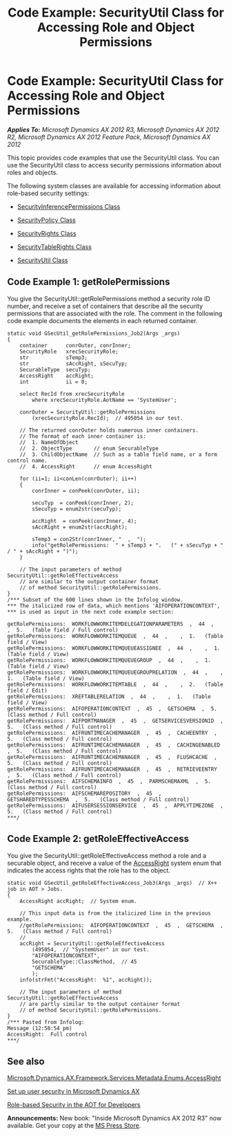 ﻿---
title: 'Code Example: SecurityUtil Class for Accessing Role and Object Permissions'
TOCTitle: 'Code Example: SecurityUtil Class for Accessing Role and Object Permissions'
ms:assetid: 18a156b1-34a8-4179-b473-233a7ce5f589
ms:mtpsurl: https://msdn.microsoft.com/en-us/library/JJ190221(v=AX.60)
ms:contentKeyID: 47985886
ms.date: 05/18/2015
mtps_version: v=AX.60
---

# Code Example: SecurityUtil Class for Accessing Role and Object Permissions 


_**Applies To:** Microsoft Dynamics AX 2012 R3, Microsoft Dynamics AX 2012 R2, Microsoft Dynamics AX 2012 Feature Pack, Microsoft Dynamics AX 2012_

This topic provides code examples that use the SecurityUtil class. You can use the SecurityUtil class to access security permissions information about roles and objects.

The following system classes are available for accessing information about role-based security settings:

  - [SecurityInferencePermissions Class](https://msdn.microsoft.com/en-us/library/gg926142\(v=ax.60\))

  - [SecurityPolicy Class](https://msdn.microsoft.com/en-us/library/gg957658\(v=ax.60\))

  - [SecurityRights Class](https://msdn.microsoft.com/en-us/library/gg957675\(v=ax.60\))

  - [SecurityTableRights Class](https://msdn.microsoft.com/en-us/library/gg957689\(v=ax.60\))

  - [SecurityUtil Class](https://msdn.microsoft.com/en-us/library/gg957695\(v=ax.60\))

## Code Example 1: getRolePermissions

You give the SecurityUtil::getRolePermissions method a security role ID number, and receive a set of containers that describe all the security permissions that are associated with the role. The comment in the following code example documents the elements in each returned container.

    static void GSecUtil_getRolePermissions_Job2(Args _args)
    {
        container      conrOuter, conrInner;
        SecurityRole   xrecSecurityRole;
        str            sTemp3;
        str            sAccRight, sSecuTyp;
        SecurableType  secuTyp;
        AccessRight    accRight;
        int            ii = 0;
    
        select RecId from xrecSecurityRole
            where xrecSecurityRole.AotName == 'SystemUser';
       
        conrOuter = SecurityUtil::getRolePermissions
            (xrecSecurityRole.RecId);  // 495054 in our test.
        
        // The returned conrOuter holds numerous inner containers.
        // The format of each inner container is:
        //  1. NameOfObject
        //  2. ObjectType       // enum SecurableType
        //  3. ChildObjectName  // Such as a table field name, or a form control name.
        //  4. AccessRight      // enum AccessRight
        
        for (ii=1; ii<conLen(conrOuter); ii++)
        {
            conrInner = conPeek(conrOuter, ii);
            
            secuTyp  = conPeek(conrInner, 2);
            sSecuTyp = enum2str(secuTyp);
            
            accRight  = conPeek(conrInner, 4);
            sAccRight = enum2str(accRight);
            
            sTemp3 = con2Str(conrInner, "  ,  ");
            info("getRolePermissions:  " + sTemp3 + ".   (" + sSecuTyp + " / " + sAccRight + ")");
        }
            
        // The input parameters of method SecurityUtil::getRoleEffectiveAccess
        // are similar to the output container format 
        // of method SecurityUtil::getRolePermissions.
    }
    /*** Subset of the 600 lines shown in the Infolog window.
    *** The italicized row of data, which mentions 'AIFOPERATIONCONTEXT',
    *** is used as input in the next code example section:
    
    getRolePermissions:  WORKFLOWWORKITEMDELEGATIONPARAMETERS  ,  44  ,    ,  5.   (Table field / Full control)
    getRolePermissions:  WORKFLOWWORKITEMQUEUE  ,  44  ,    ,  1.   (Table field / View)
    getRolePermissions:  WORKFLOWWORKITEMQUEUEASSIGNEE  ,  44  ,    ,  1.   (Table field / View)
    getRolePermissions:  WORKFLOWWORKITEMQUEUEGROUP  ,  44  ,    ,  1.   (Table field / View)
    getRolePermissions:  WORKFLOWWORKITEMQUEUEGROUPRELATION  ,  44  ,    ,  1.   (Table field / View)
    getRolePermissions:  WORKFLOWWORKITEMTABLE  ,  44  ,    ,  2.   (Table field / Edit)
    getRolePermissions:  XREFTABLERELATION  ,  44  ,    ,  1.   (Table field / View)
    getRolePermissions:  AIFOPERATIONCONTEXT  ,  45  ,  GETSCHEMA  ,  5.   (Class method / Full control)
    getRolePermissions:  AIFPORTMANAGER  ,  45  ,  GETSERVICESVERSIONID  ,  5.   (Class method / Full control)
    getRolePermissions:  AIFRUNTIMECACHEMANAGER  ,  45  ,  CACHEENTRY  ,  5.   (Class method / Full control)
    getRolePermissions:  AIFRUNTIMECACHEMANAGER  ,  45  ,  CACHINGENABLED  ,  5.   (Class method / Full control)
    getRolePermissions:  AIFRUNTIMECACHEMANAGER  ,  45  ,  FLUSHCACHE  ,  5.   (Class method / Full control)
    getRolePermissions:  AIFRUNTIMECACHEMANAGER  ,  45  ,  RETRIEVEENTRY  ,  5.   (Class method / Full control)
    getRolePermissions:  AIFSCHEMAINFO  ,  45  ,  PARMSCHEMAXML  ,  5.   (Class method / Full control)
    getRolePermissions:  AIFSCHEMAREPOSITORY  ,  45  ,  GETSHAREDTYPESSCHEMA  ,  5.   (Class method / Full control)
    getRolePermissions:  AIFUSERSESSIONSERVICE  ,  45  ,  APPLYTIMEZONE  ,  5.   (Class method / Full control)
    ***/

## Code Example 2: getRoleEffectiveAccess

You give the SecurityUtil::getRoleEffectiveAccess method a role and a securable object, and receive a value of the [AccessRight](https://msdn.microsoft.com/en-us/library/gg882002\(v=ax.60\)) system enum that indicates the access rights that the role has to the object.

    static void GSecUtil_getRoleEffectiveAccess_Job3(Args _args)  // X++ job in AOT > Jobs.
    {
        AccessRight accRight;  // System enum.
        
        // This input data is from the italicized line in the previous example.
        //getRolePermissions:  AIFOPERATIONCONTEXT  ,  45  ,  GETSCHEMA  ,  5.   (Class method / Full control)
        //
        accRight = SecurityUtil::getRoleEffectiveAccess
            (495054,  // "SystemUser" in our test.
            "AIFOPERATIONCONTEXT",
            SecurableType::ClassMethod,  // 45
            "GETSCHEMA"
            );
        info(strFmt("AccessRight:  %1", accRight));
        
        // The input parameters of method SecurityUtil::getRoleEffectiveAccess
        // are partly similar to the output container format 
        // of method SecurityUtil::getRolePermissions.
    }
    /*** Pasted from Infolog:
    Message (12:58:54 pm)
    AccessRight:  Full control
    ***/

## See also

[Microsoft.Dynamics.AX.Framework.Services.Metadata.Enums.AccessRight](https://msdn.microsoft.com/en-us/library/hh186891\(v=ax.60\))

[Set up user security in Microsoft Dynamics AX](https://msdn.microsoft.com/en-us/library/aa834424\(v=ax.60\))

[Role-based Security in the AOT for Developers](role-based-security-in-the-aot-for-developers.md)

  
**Announcements:** New book: "Inside Microsoft Dynamics AX 2012 R3" now available. Get your copy at the [MS Press Store](https://www.microsoftpressstore.com/store/inside-microsoft-dynamics-ax-2012-r3-9780735685109).

